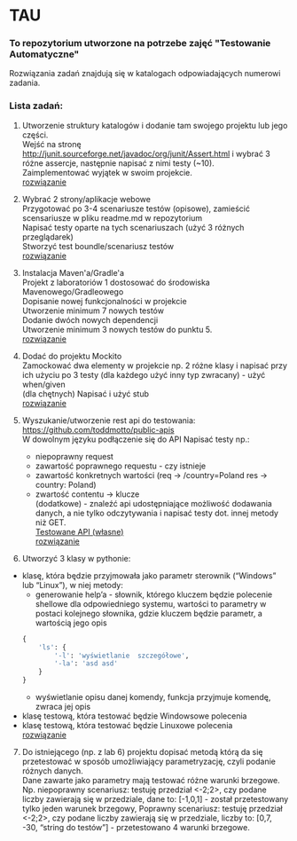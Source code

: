 # TAU  
### To repozytorium utworzone na potrzebe zajęć "Testowanie Automatyczne"   
Rozwiązania zadań znajdują się w katalogach odpowiadających numerowi zadania.  

### Lista zadań:  

1. Utworzenie struktury katalogów i dodanie tam swojego projektu lub jego części.  
Wejść na stronę http://junit.sourceforge.net/javadoc/org/junit/Assert.html i wybrać 3 różne assercje, następnie napisać z nimi testy (~10).  
Zaimplementować wyjątek w swoim projekcie.  
   [rozwiązanie](https://github.com/gottomy2/TAU/tree/main/lab1/src)  
   

2. Wybrać 2 strony/aplikacje webowe  
  Przygotować po 3-4 scenariusze testów (opisowe), zamieścić scensariusze w pliku readme.md w repozytorium  
  Napisać testy oparte na tych scenariuszach (użyć 3 różnych przeglądarek)  
  Stworzyć test boundle/scenariusz testów  
   [rozwiązanie](https://github.com/gottomy2/TAU/tree/main/lab2)  
   

3. Instalacja Maven'a/Gradle'a  
Projekt z laboratoriów 1 dostosować do środowiska Mavenowego/Gradleowego  
Dopisanie nowej funkcjonalności w projekcie  
Utworzenie minimum 7 nowych testów  
Dodanie dwóch nowych dependencji  
Utworzenie minimum 3 nowych testów do punktu 5.  
[rozwiązanie](https://github.com/gottomy2/TAU/tree/main/lab3/src)

4. Dodać do projektu Mockito  
Zamockować dwa elementy w projekcie np. 2 różne klasy i napisać przy ich użyciu po 3 testy (dla każdego użyć inny typ zwracany) - użyć when/given    
(dla chętnych) Napisać i użyć stub  
[rozwiązanie](https://github.com/gottomy2/TAU/tree/main/lab4/src)  
   

5. Wyszukanie/utworzenie rest api do testowania:   
   https://github.com/toddmotto/public-apis  
   W dowolnym języku podłączenie się do API
   Napisać testy np.:  
   - niepoprawny request  
   - zawartość poprawnego requestu - czy istnieje  
   - zawartość konkretnych wartości (req -> /country=Poland res -> country: Poland)  
   - zwartość contentu -> klucze  
(dodatkowe) - znaleźć api udostępniające możliwość dodawania danych, a nie tylko odczytywania i napisać testy dot. innej metody niż GET.  
[Testowane API (własne)](https://github.com/gottomy2/PostmanCopy)  
[rozwiązanie](https://github.com/gottomy2/TAU/blob/main/lab5/src/test/java/ApiTest.java)  


6. Utworzyć 3 klasy w pythonie:
- klasę, która będzie przyjmowała jako parametr sterownik (“Windows” lub “Linux”), w niej metody:
    - generowanie help’a - słownik, którego kluczem będzie polecenie shellowe dla odpowiedniego systemu, wartości to parametry w postaci kolejnego słownika, gdzie kluczem będzie parametr, a wartością jego opis
    ```python
    {  
        'ls': {  
            '-l': 'wyświetlanie  szczegółowe',  
            '-la': 'asd asd'  
        }
    }  
    ```
    - wyświetlanie opisu danej komendy, funkcja przyjmuje komendę, zwraca jej opis
- klasę testową, która testować będzie Windowsowe polecenia
- klasę testową, która testować będzie Linuxowe polecenia  
[rozwiązanie](https://github.com/gottomy2/TAU/blob/main/lab6/lab6.py)

7. Do istniejącego (np. z lab 6) projektu dopisać metodą którą da się przetestować w sposób umożliwiający parametryzację, czyli podanie różnych danych.  
Dane zawarte jako parametry mają testować różne warunki brzegowe.  
Np. niepoprawny scenariusz: testuję przedział <-2;2>, czy podane liczby zawierają się w przedziale, dane to: [-1,0,1] - został przetestowany tylko jeden warunek brzegowy,
Poprawny scenariusz: testuję przedział <-2;2>, czy podane liczby zawierają się w przedziale, liczby to: [0,7, -30, “string do testów”] - przetestowano 4 warunki brzegowe.  